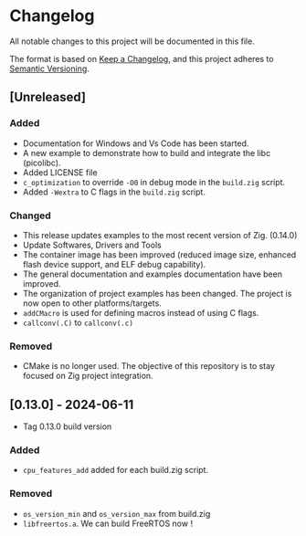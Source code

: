 # Changelog

All notable changes to this project will be documented in this file.

The format is based on [Keep a Changelog](https://keepachangelog.com/en/1.1.0/),
and this project adheres to [Semantic Versioning](https://semver.org/spec/v2.0.0.html).

## [Unreleased]

### Added

- Documentation for Windows and Vs Code has been started.
- A new example to demonstrate how to build and integrate the libc (picolibc).
- Added LICENSE file
- `c_optimization` to override `-O0` in debug mode in the `build.zig` script.  
- Added `-Wextra` to C flags in the `build.zig` script.

### Changed

- This release updates examples to the most recent version of Zig. (0.14.0)
- Update Softwares, Drivers and Tools
- The container image has been improved (reduced image size, enhanced flash device support, and ELF debug capability).
- The general documentation and examples documentation have been improved.
- The organization of project examples has been changed. The project is now open to other platforms/targets.
- `addCMacro` is used for defining macros instead of using C flags.
- `callconv(.C)` to `callconv(.c)`

### Removed

- CMake is no longer used. The objective of this repository is to stay focused on Zig project integration.

## [0.13.0] - 2024-06-11

- Tag 0.13.0 build version

### Added

- `cpu_features_add` added for each build.zig script.

### Removed

- `os_version_min` and `os_version_max` from build.zig
- `libfreertos.a`. We can build FreeRTOS now !
